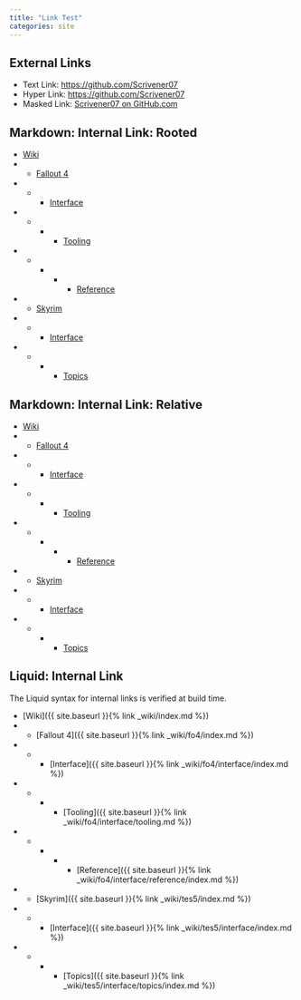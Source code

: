 ```yaml
---
title: "Link Test"
categories: site
---
```


## External Links
- Text Link: https://github.com/Scrivener07
- Hyper Link: <https://github.com/Scrivener07>
- Masked Link: [Scrivener07 on GitHub.com](https://github.com/Scrivener07)


## Markdown: Internal Link: Rooted
- [Wiki](/wiki/)
- - [Fallout 4](/wiki/fo4/)
- - - [Interface](/wiki/fo4/interface/)
- - - - [Tooling](/wiki/fo4/interface/tooling.md)
- - - - - [Reference](/wiki/fo4/interface/reference/)
- - [Skyrim](/wiki/tes5/)
- - - [Interface](/wiki/tes5/interface/)
- - - - [Topics](/wiki/tes5/interface/topics/)


## Markdown: Internal Link: Relative
- [Wiki](../wiki/)
- - [Fallout 4](../wiki/fo4/)
- - - [Interface](../wiki/fo4/interface/)
- - - - [Tooling](../wiki/fo4/interface/tooling.md)
- - - - - [Reference](../wiki/fo4/interface/reference/)
- - [Skyrim](../wiki/tes5/)
- - - [Interface](../wiki/tes5/interface/)
- - - - [Topics](../wiki/tes5/interface/topics/)


## Liquid: Internal Link
The Liquid syntax for internal links is verified at build time.

- [Wiki]({{ site.baseurl }}{% link _wiki/index.md %})
- - [Fallout 4]({{ site.baseurl }}{% link _wiki/fo4/index.md %})
- - - [Interface]({{ site.baseurl }}{% link _wiki/fo4/interface/index.md %})
- - - - [Tooling]({{ site.baseurl }}{% link _wiki/fo4/interface/tooling.md %})
- - - - - [Reference]({{ site.baseurl }}{% link _wiki/fo4/interface/reference/index.md %})
- - [Skyrim]({{ site.baseurl }}{% link _wiki/tes5/index.md %})
- - - [Interface]({{ site.baseurl }}{% link _wiki/tes5/interface/index.md %})
- - - - [Topics]({{ site.baseurl }}{% link _wiki/tes5/interface/topics/index.md %})
